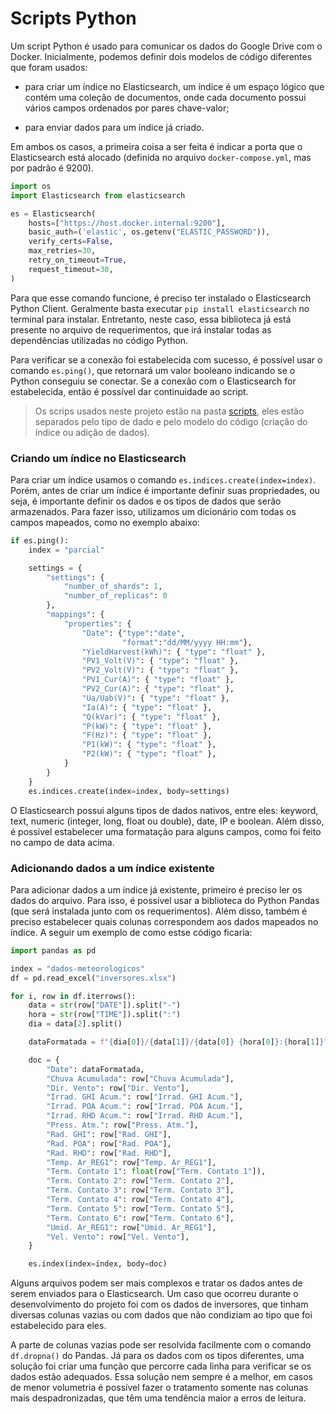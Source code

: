 # Scripts Python

Um script Python é usado para comunicar os dados do Google Drive com o Docker. Inicialmente, podemos definir dois modelos de código diferentes que foram usados: 

* para criar um índice no Elasticsearch, um índice é um espaço lógico que contém uma coleção de documentos, onde cada documento possui vários campos ordenados por pares chave-valor;

* para enviar dados para um índice já criado.

Em ambos os casos, a primeira coisa a ser feita é indicar a porta que o Elasticsearch está alocado (definida no arquivo `docker-compose.yml`, mas por padrão é 9200). 

```python
import os
import Elasticsearch from elasticsearch

es = Elasticsearch(
    hosts=["https://host.docker.internal:9200"],
    basic_auth=('elastic', os.getenv("ELASTIC_PASSWORD")),
    verify_certs=False,
    max_retries=30,
    retry_on_timeout=True,
    request_timeout=30,
)
```

Para que esse comando funcione, é preciso ter instalado o Elasticsearch Python Client. Geralmente basta executar `pip install elasticsearch` no terminal para instalar. Entretanto, neste caso, essa biblioteca já está presente no arquivo de requerimentos, que irá instalar todas as dependências utilizadas no código Python.

Para verificar se a conexão foi estabelecida com sucesso, é possível usar o comando `es.ping()`, que retornará um valor booleano indicando se o Python conseguiu se conectar. Se a conexão com o Elasticsearch for estabelecida, então é possível dar continuidade ao script.

> Os scrips usados neste projeto estão na pasta [scripts](https://github.com/jcampolim/iniciacao-tecnologica/tree/main/scripts), eles estão separados pelo tipo de dado e pelo modelo do código (criação do índice ou adição de dados).

### Criando um índice no Elasticsearch

Para criar um índice usamos o comando `es.indices.create(index=index)`. Porém, antes de criar um índice é importante definir suas propriedades, ou seja, é importante definir os dados e os tipos de dados que serão armazenados. Para fazer isso, utilizamos um dicionário com todas os campos mapeados, como no exemplo abaixo:

```python
if es.ping():
    index = "parcial"

    settings = {
        "settings": {
            "number_of_shards": 1,
            "number_of_replicas": 0
        },
        "mappings": {
            "properties": {
                "Date": {"type":"date",
                         "format":"dd/MM/yyyy HH:mm"},
                "YieldHarvest(kWh)": { "type": "float" },
                "PV1_Volt(V)": { "type": "float" },
                "PV2_Volt(V)": { "type": "float" },
                "PV1_Cur(A)": { "type": "float" },
                "PV2_Cur(A)": { "type": "float" },
                "Ua/Uab(V)": { "type": "float" },
                "Ia(A)": { "type": "float" },
                "Q(kVar)": { "type": "float" },
                "P(kW)": { "type": "float" },
                "F(Hz)": { "type": "float" },
                "P1(kW)": { "type": "float" },
                "P2(kW)": { "type": "float" },
            }
        }
    }
    es.indices.create(index=index, body=settings)
```

O Elasticsearch possui alguns tipos de dados nativos, entre eles: keyword, text, numeric (integer, long, float ou double), date, IP e boolean. Além disso, é possível estabelecer uma formatação para alguns campos, como foi feito no campo de data acima.

### Adicionando dados a um índice existente

Para adicionar dados a um índice já existente, primeiro é preciso ler os dados do arquivo. Para isso, é possível usar a biblioteca do Python Pandas (que será instalada junto com os requerimentos). Além disso, também é preciso estabelecer quais colunas correspondem aos dados mapeados no índice. A seguir um exemplo de como estse código ficaria:

```python
import pandas as pd

index = "dados-meteorologicos"
df = pd.read_excel("inversores.xlsx")

for i, row in df.iterrows():
    data = str(row["DATE"]).split("-")
    hora = str(row["TIME"]).split(":")
    dia = data[2].split()

    dataFormatada = f"{dia[0]}/{data[1]}/{data[0]} {hora[0]}:{hora[1]}"

    doc = {
        "Date": dataFormatada,
        "Chuva Acumulada": row["Chuva Acumulada"],
        "Dir. Vento": row["Dir. Vento"],
        "Irrad. GHI Acum.": row["Irrad. GHI Acum."],
        "Irrad. POA Acum.": row["Irrad. POA Acum."],
        "Irrad. RHD Acum.": row["Irrad. RHD Acum."],
        "Press. Atm.": row["Press. Atm."],
        "Rad. GHI": row["Rad. GHI"],
        "Rad. POA": row["Rad. POA"],
        "Rad. RHD": row["Rad. RHD"],
        "Temp. Ar_REG1": row["Temp. Ar_REG1"],
        "Term. Contato 1": float(row["Term. Contato 1"]),
        "Term. Contato 2": row["Term. Contato 2"],
        "Term. Contato 3": row["Term. Contato 3"],
        "Term. Contato 4": row["Term. Contato 4"],
        "Term. Contato 5": row["Term. Contato 5"],
        "Term. Contato 6": row["Term. Contato 6"],
        "Umid. Ar_REG1": row["Umid. Ar_REG1"],
        "Vel. Vento": row["Vel. Vento"],
    }

    es.index(index=index, body=doc)
```

Alguns arquivos podem ser mais complexos e tratar os dados antes de serem enviados para o Elasticsearch. Um caso que ocorreu durante o desenvolvimento do projeto foi com os dados de inversores, que tinham diversas colunas vazias ou com dados que não condiziam ao tipo que foi estabelecido para eles.

A parte de colunas vazias pode ser resolvida facilmente com o comando `df.dropna()` do Pandas. Já para os dados com os tipos diferentes, uma solução foi criar uma função que percorre cada linha para verificar se os dados estão adequados. Essa solução nem sempre é a melhor, em casos de menor volumetria é possível fazer o tratamento somente nas colunas mais despadronizadas, que têm uma tendência maior a erros de leitura.